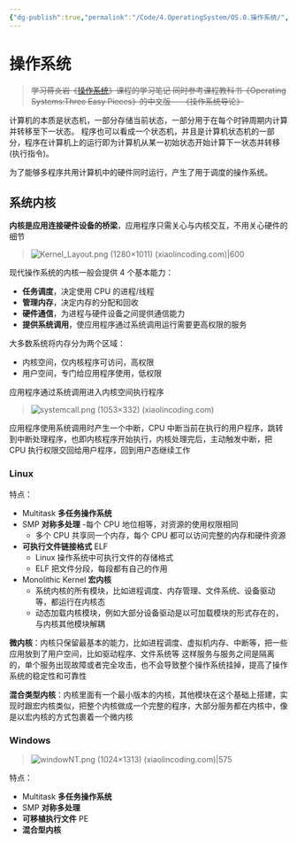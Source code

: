 ```yaml
---
{"dg-publish":true,"permalink":"/Code/4.OperatingSystem/OS.0.操作系统/","title":"操作系统","noteIcon":""}
---
```



# 操作系统

> ~~学习蒋炎岩《[操作系统](https://www.bilibili.com/video/BV12L4y1379V/?spm_id_from=333.788&vd_source=ea19bebc1add0fca9fa4aa2f334eb127)》课程的学习笔记
> 同时参考课程教科书《Operating Systems:Three Easy Pieces》的中文版 -- 《操作系统导论》~~

计算机的本质是状态机，一部分存储当前状态，一部分用于在每个时钟周期内计算并转移至下一状态。
程序也可以看成一个状态机，并且是计算机状态机的一部分，程序在计算机上的运行即为计算机从某一初始状态开始计算下一状态并转移(执行指令)。

为了能够多程序共用计算机中的硬件同时运行，产生了用于调度的操作系统。

## 系统内核

**内核是应用连接硬件设备的桥梁**，应用程序只需关心与内核交互，不用关心硬件的细节

> ![Kernel_Layout.png (1280×1011) (xiaolincoding.com)|600](https://cdn.xiaolincoding.com/gh/xiaolincoder/ImageHost4@main/%E6%93%8D%E4%BD%9C%E7%B3%BB%E7%BB%9F/%E5%86%85%E6%A0%B8/Kernel_Layout.png)

现代操作系统的内核一般会提供 4 个基本能力：
- **任务调度**，决定使用 CPU 的进程/线程
- **管理内存**，决定内存的分配和回收
- **硬件通信**，为进程与硬件设备之间提供通信能力
- **提供系统调用**，使应用程序通过系统调用运行需要更高权限的服务

大多数系统将内存分为两个区域：
- 内核空间，仅内核程序可访问，高权限
- 用户空间，专门给应用程序使用，低权限

应用程序通过系统调用进入内核空间执行程序

>![systemcall.png (1053×332) (xiaolincoding.com)](https://cdn.xiaolincoding.com/gh/xiaolincoder/ImageHost4@main/%E6%93%8D%E4%BD%9C%E7%B3%BB%E7%BB%9F/%E5%86%85%E6%A0%B8/systemcall.png)

应用程序使用系统调用时产生一个中断，CPU 中断当前在执行的用户程序，跳转到中断处理程序，也即内核程序开始执行，内核处理完后，主动触发中断，把 CPU 执行权限交回给用户程序，回到用户态继续工作

### Linux

特点：
- Multitask **多任务操作系统**
- SMP **对称多处理**
  -每个 CPU 地位相等，对资源的使用权限相同
  - 多个 CPU 共享同一个内存，每个 CPU 都可以访问完整的内存和硬件资源
- **可执行文件链接格式** ELF
  - Linux 操作系统中可执行文件的存储格式
  - ELF 把文件分段，每段都有自己的作用
- Monolithic Kernel **宏内核**
  - 系统内核的所有模块，比如进程调度、内存管理、文件系统、设备驱动等，都运行在内核态
  - 动态加载内核模块，例如大部分设备驱动是以可加载模块的形式存在的，与内核其他模块解耦

**微内核**：内核只保留最基本的能力，比如进程调度、虚拟机内存、中断等，把一些应用放到了用户空间，比如驱动程序、文件系统等
这样服务与服务之间是隔离的，单个服务出现故障或者完全攻击，也不会导致整个操作系统挂掉，提高了操作系统的稳定性和可靠性

**混合类型内核**：内核里面有一个最小版本的内核，其他模块在这个基础上搭建，实现时跟宏内核类似，把整个内核做成一个完整的程序，大部分服务都在内核中，像是以宏内核的方式包裹着一个微内核

### Windows

> ![windowNT.png (1024×1313) (xiaolincoding.com)|575](https://cdn.xiaolincoding.com/gh/xiaolincoder/ImageHost4@main/%E6%93%8D%E4%BD%9C%E7%B3%BB%E7%BB%9F/%E5%86%85%E6%A0%B8/windowNT.png)

特点：
- Multitask **多任务操作系统**
- SMP **对称多处理**
- **可移植执行文件** PE
- **混合型内核**
